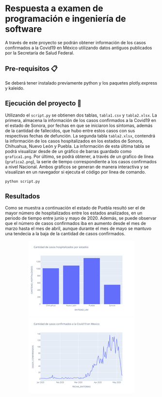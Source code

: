 # Respuesta a examen de programación e ingeniería de software 
A través de este proyecto se podrán obtener información de los casos confirmados a la Covid19 en México utilizando datos antiguos publicados por la Secretaría de Salud Federal.

## Pre-requisitos 📋
Se deberá tener instalado previamente python y los paquetes plotly.express y kaleido. 

## Ejecución del proyecto 🚀
Utilizando el  `script.py` se obtienen dos tablas, `tabla1.csv` y `tabla2.xlsx`. La primera, almacena la información de los casos confirmados a la Covid19 en el estado de Sonora, por fechas en que se iniciaron los síntomas, además de la cantidad de fallecidos, que hubo entre estos casos con sus respectivas fechas de defunción. La segunda tabla `tabla2.xlsx`, contendrá la información de los casos hospitalizados en los estados de Sonora, Chihuahua, Nuevo León y Puebla. La información de esta última tabla se podrá visualizar desde de un gráfico de barras guardado como `grafica1.png`. Por último, se podrá obtener, a través de un grafico de línea (`grafica2.png`), la serie de tiempo correspondiente a los casos confirmados a nivel Nacional. Ambos gráficos se generan de manera interactiva y se visualizan en un navegador si ejecuta el código por linea de comando.

```
python script.py
```

## Resultados
Como se muestra a continuación el estado de Puebla resultó ser el de mayor número de hospitalizados entre los estados analizados, en un periodo de tiempo entre junio 
y mayo de 2020. Además, se puede observar que el número de casos confirmados iba en aumento desde el mes de marzo hasta el mes de abril, aunque durante el mes de 
mayo se mantuvo una tendecia a la baja de la cantidad de casos confirmados.

<p align="center">
  <img src="https://github.com/Lay94/examen-prog/blob/master/grafica1.png" width="350" title="hover text">
  <img src="https://github.com/Lay94/examen-prog/blob/master/grafica2.png" width="350" alt="accessibility text">
</p>
